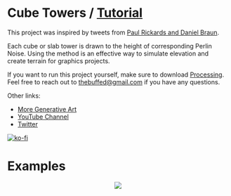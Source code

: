 # Cube Towers / [Tutorial](https://www.youtube.com/watch?v=QkJHDIwPQ9E)

This project was inspired by tweets from [Paul Rickards and Daniel Braun](https://twitter.com/paulrickards/status/1163573261344681991).

Each cube or slab tower is drawn to the height of corresponding Perlin Noise. Using the method is an effective way to simulate elevation and create terrain for graphics projects. 

If you want to run this project yourself, make sure to download [Processing](processing.org). Feel free to reach out to thebuffed@gmail.com if you have any questions.

Other links:
- [More Generative Art](https://github.com/erdavids/Generative-Art)
- [YouTube Channel](https://www.youtube.com/channel/UCUrmX3SvpPerq-KAfGBrgGQ)
- [Twitter](https://twitter.com/TheBuffED)

[![ko-fi](https://www.ko-fi.com/img/githubbutton_sm.svg)](https://ko-fi.com/A0A6YGXL)

# Examples

<p align="center"><img src="https://github.com/erdavids/Cube-Towers/blob/master/Examples/Favorites/1475.png"></p>
